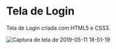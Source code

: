 # Tela de Login

Tela de Login criada com HTML5 e CSS3.

![Captura de tela de 2019-05-11 18-51-19](https://user-images.githubusercontent.com/27355729/57583424-dfd23800-74a6-11e9-9f7a-fe4a119f0c53.png)
